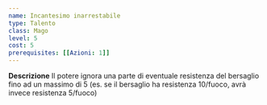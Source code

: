 ```yaml
---
name: Incantesimo inarrestabile
type: Talento
class: Mago
level: 5
cost: 5
prerequisites: [[Azioni: 1]]
---
```


**Descrizione**
Il potere ignora una parte di eventuale resistenza del bersaglio fino ad un
massimo di 5 (es. se il bersaglio ha resistenza 10/fuoco, avrà invece
resistenza 5/fuoco)